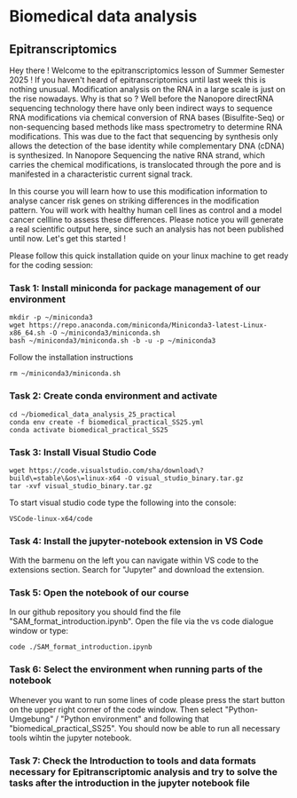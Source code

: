 # Biomedical data analysis
## Epitranscriptomics

Hey there ! Welcome to the epitranscriptomics lesson of Summer Semester 2025 !
If you haven't heard of epitranscriptomics until last week this is nothing unusual. Modification analysis on the RNA in a large scale is just on the rise nowadays.
Why is that so ? 
Well before the Nanopore directRNA sequencing technology there have only been indirect ways to sequence RNA modifications via chemical conversion of RNA bases (Bisulfite-Seq) or non-sequencing based methods like mass spectrometry to determine RNA modifications. This was due to the fact that sequencing by synthesis only allows the detection of the base identity while complementary DNA (cDNA) is synthesized. In Nanopore Sequencing the native RNA strand, which carries the chemical modifications, is translocated through the pore and is manifested in a characteristic current signal track.

In this course you will learn how to use this modification information to analyse cancer risk genes on striking differences in the modification pattern. You will work with healthy human cell lines as control and a model cancer cellline to assess these differences. Please notice you will generate a real scientific output here, since such an analysis has not been published until now. Let's get this started ! 

Please follow this quick installation quide on your linux machine to get ready for the coding session:

### Task 1: Install miniconda for package management of our environment

```
mkdir -p ~/miniconda3
wget https://repo.anaconda.com/miniconda/Miniconda3-latest-Linux-x86_64.sh -O ~/miniconda3/miniconda.sh
bash ~/miniconda3/miniconda.sh -b -u -p ~/miniconda3
```

Follow the installation instructions

```
rm ~/miniconda3/miniconda.sh
```

### Task 2: Create conda environment and activate

```
cd ~/biomedical_data_analysis_25_practical
conda env create -f biomedical_practical_SS25.yml
conda activate biomedical_practical_SS25
```

### Task 3: Install Visual Studio Code

```
wget https://code.visualstudio.com/sha/download\?build\=stable\&os\=linux-x64 -O visual_studio_binary.tar.gz
tar -xvf visual_studio_binary.tar.gz
```

To start visual studio code type the following into the console:

```
VSCode-linux-x64/code 
```

### Task 4: Install the jupyter-notebook extension in VS Code
With the barmenu on the left you can navigate within VS code to the extensions section. Search for "Jupyter" and download the extension.

### Task 5: Open the notebook of our course
In our github repository you should find the file "SAM_format_introduction.ipynb". Open the file via the vs code dialogue window or type:

```
code ./SAM_format_introduction.ipynb
```

### Task 6: Select the environment when running parts of the notebook
Whenever you want to run some lines of code please press the start button on the upper right corner of the code window. Then select "Python-Umgebung" / "Python environment" and following that "biomedical_practical_SS25".
You should now be able to run all necessary tools wihtin the jupyter notebook. 

### Task 7: Check the Introduction to tools and data formats necessary for Epitranscriptomic analysis and try to solve the tasks after the introduction in the jupyter notebook file
